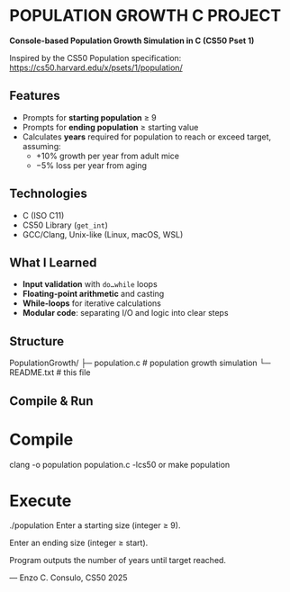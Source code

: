 # POPULATION GROWTH C PROJECT

**Console-based Population Growth Simulation in C (CS50 Pset 1)**

Inspired by the CS50 Population specification:  
https://cs50.harvard.edu/x/psets/1/population/

## Features
- Prompts for **starting population** ≥ 9  
- Prompts for **ending population** ≥ starting value  
- Calculates **years** required for population to reach or exceed target, assuming:
  - +10% growth per year from adult mice  
  - −5% loss per year from aging  

## Technologies
- C (ISO C11)  
- CS50 Library (`get_int`)  
- GCC/Clang, Unix-like (Linux, macOS, WSL)

## What I Learned
- **Input validation** with `do…while` loops  
- **Floating-point arithmetic** and casting  
- **While-loops** for iterative calculations  
- **Modular code**: separating I/O and logic into clear steps  

## Structure
PopulationGrowth/
├─ population.c # population growth simulation
└─ README.txt # this file

## Compile & Run

# Compile
clang -o population population.c -lcs50
 or
make population

# Execute
./population
Enter a starting size (integer ≥ 9).

Enter an ending size (integer ≥ start).

Program outputs the number of years until target reached.

— Enzo C. Consulo, CS50 2025
